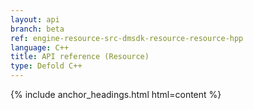 ```yaml
---
layout: api
branch: beta
ref: engine-resource-src-dmsdk-resource-resource-hpp
language: C++
title: API reference (Resource)
type: Defold C++
---
```

{% include anchor_headings.html html=content %}